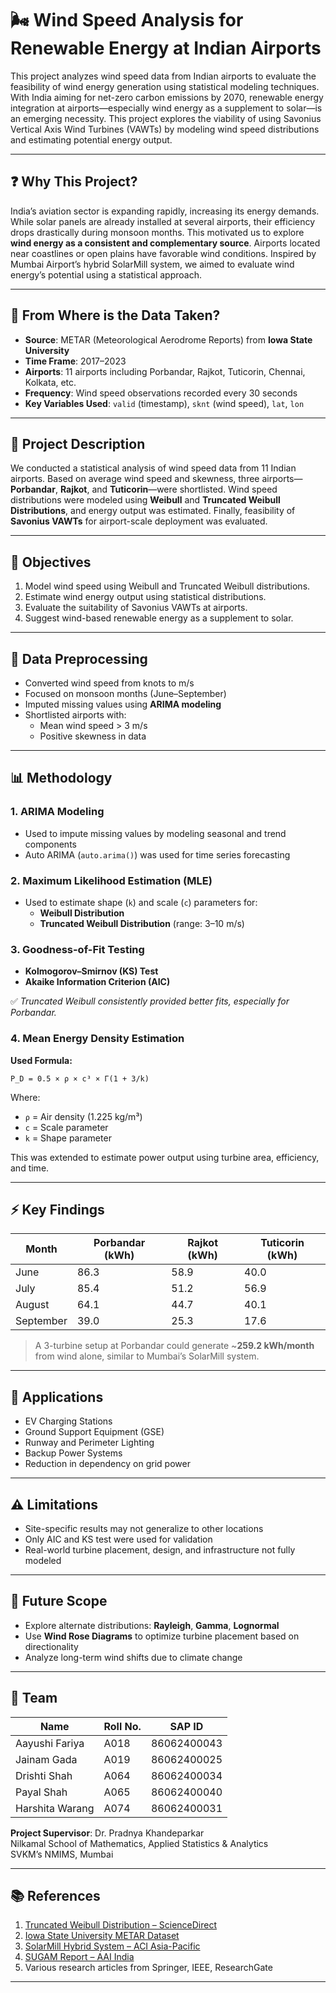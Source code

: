 # 🌬️ Wind Speed Analysis for Renewable Energy at Indian Airports

This project analyzes wind speed data from Indian airports to evaluate the feasibility of wind energy generation using statistical modeling techniques. With India aiming for net-zero carbon emissions by 2070, renewable energy integration at airports—especially wind energy as a supplement to solar—is an emerging necessity. This project explores the viability of using Savonius Vertical Axis Wind Turbines (VAWTs) by modeling wind speed distributions and estimating potential energy output.

---

## ❓ Why This Project?

India’s aviation sector is expanding rapidly, increasing its energy demands. While solar panels are already installed at several airports, their efficiency drops drastically during monsoon months. This motivated us to explore **wind energy as a consistent and complementary source**. Airports located near coastlines or open plains have favorable wind conditions. Inspired by Mumbai Airport’s hybrid SolarMill system, we aimed to evaluate wind energy’s potential using a statistical approach.

---

## 📂 From Where is the Data Taken?

- **Source**: METAR (Meteorological Aerodrome Reports) from **Iowa State University**
- **Time Frame**: 2017–2023
- **Airports**: 11 airports including Porbandar, Rajkot, Tuticorin, Chennai, Kolkata, etc.
- **Frequency**: Wind speed observations recorded every 30 seconds
- **Key Variables Used**: `valid` (timestamp), `sknt` (wind speed), `lat`, `lon`

---

## 📘 Project Description

We conducted a statistical analysis of wind speed data from 11 Indian airports. Based on average wind speed and skewness, three airports—**Porbandar**, **Rajkot**, and **Tuticorin**—were shortlisted. Wind speed distributions were modeled using **Weibull** and **Truncated Weibull Distributions**, and energy output was estimated. Finally, feasibility of **Savonius VAWTs** for airport-scale deployment was evaluated.

---

## 🎯 Objectives

1. Model wind speed using Weibull and Truncated Weibull distributions.
2. Estimate wind energy output using statistical distributions.
3. Evaluate the suitability of Savonius VAWTs at airports.
4. Suggest wind-based renewable energy as a supplement to solar.

---

## 🧹 Data Preprocessing

- Converted wind speed from knots to m/s
- Focused on monsoon months (June–September)
- Imputed missing values using **ARIMA modeling**
- Shortlisted airports with:
  - Mean wind speed > 3 m/s
  - Positive skewness in data

---

## 📊 Methodology

### 1. ARIMA Modeling
- Used to impute missing values by modeling seasonal and trend components
- Auto ARIMA (`auto.arima()`) was used for time series forecasting

### 2. Maximum Likelihood Estimation (MLE)
- Used to estimate shape (`k`) and scale (`c`) parameters for:
  - **Weibull Distribution**
  - **Truncated Weibull Distribution** (range: 3–10 m/s)

### 3. Goodness-of-Fit Testing
- **Kolmogorov–Smirnov (KS) Test**
- **Akaike Information Criterion (AIC)**

✅ *Truncated Weibull consistently provided better fits, especially for Porbandar.*

### 4. Mean Energy Density Estimation

**Used Formula:**

`P_D = 0.5 × ρ × c³ × Γ(1 + 3/k)`

Where:
- `ρ` = Air density (1.225 kg/m³)
- `c` = Scale parameter
- `k` = Shape parameter

This was extended to estimate power output using turbine area, efficiency, and time.

---

## ⚡ Key Findings

| Month     | Porbandar (kWh) | Rajkot (kWh) | Tuticorin (kWh) |
|-----------|------------------|---------------|------------------|
| June      | 86.3             | 58.9          | 40.0             |
| July      | 85.4             | 51.2          | 56.9             |
| August    | 64.1             | 44.7          | 40.1             |
| September | 39.0             | 25.3          | 17.6             |

> A 3-turbine setup at Porbandar could generate ~**259.2 kWh/month** from wind alone, similar to Mumbai’s SolarMill system.

---

## 🔋 Applications

- EV Charging Stations  
- Ground Support Equipment (GSE)  
- Runway and Perimeter Lighting  
- Backup Power Systems  
- Reduction in dependency on grid power

---

## ⚠️ Limitations

- Site-specific results may not generalize to other locations
- Only AIC and KS test were used for validation
- Real-world turbine placement, design, and infrastructure not fully modeled

---

## 🔭 Future Scope

- Explore alternate distributions: **Rayleigh**, **Gamma**, **Lognormal**
- Use **Wind Rose Diagrams** to optimize turbine placement based on directionality
- Analyze long-term wind shifts due to climate change

---

## 👥 Team

| Name             | Roll No. | SAP ID       |
|------------------|----------|--------------|
| Aayushi Fariya   | A018     | 86062400043  |
| Jainam Gada      | A019     | 86062400025  |
| Drishti Shah     | A064     | 86062400034  |
| Payal Shah       | A065     | 86062400040  |
| Harshita Warang  | A074     | 86062400031  |

**Project Supervisor**: Dr. Pradnya Khandeparkar  
Nilkamal School of Mathematics, Applied Statistics & Analytics  
SVKM’s NMIMS, Mumbai

---

## 📚 References

1. [Truncated Weibull Distribution – ScienceDirect](https://www.sciencedirect.com/science/article/pii/S235248472400307X)  
2. [Iowa State University METAR Dataset](https://mesonet.agron.iastate.edu/request/download.phtml)  
3. [SolarMill Hybrid System – ACI Asia-Pacific](https://www.aci-asiapac.aero/)  
4. [SUGAM Report – AAI India](https://www.aai.aero/sites/default/files/aaiupload/SUGAM__Web_Version.pdf)  
5. Various research articles from Springer, IEEE, ResearchGate

---
